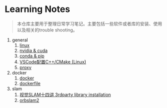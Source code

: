 # Learning Notes
> 本仓库主要用于整理日常学习笔记。主要包括一些软件或者库的安装、使用以及相关的trouble shooting。

1. general
   1. [linux](general/linux.md)
   2. [nvidia & cuda](general/nvidia-cuda.md)
   3. [conda & pip](general/conda-pip.md)
   4. [VSCode配置C++/CMake (Linux)](general/vscode-c++-cmake.md)
   5. [proxy](general/proxy.md)
2. docker
   1. [docker](docker/docker.md)
   2. [dockerfile](docker/write-dockerfile.md)
3. slam
   1. [视觉SLAM十四讲 3rdparty library installation](slam/slambook2-3rdparty.md)
   2. [orbslam2](slam/orbslam2/orbslam2-docker.md)